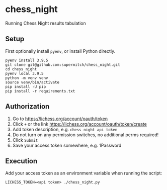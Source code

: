 # chess_night

Running Chess Night results tabulation

## Setup

First optionally install `pyenv`, or install Python directly.

```
pyenv install 3.9.5
git clone git@github.com:supermitch/chess_night.git
cd chess_night
pyenv local 3.9.5
python -m venv venv
source venv/bin/activate
pip install -U pip
pip install -r requirements.txt
```

## Authorization

1. Go to https://lichess.org/account/oauth/token
2. Click `+` or the link https://lichess.org/account/oauth/token/create
3. Add token description, e.g. `chess night api token`
4. Do not turn on any permission switches, no additional perms required!
5. Click `Submit`
6. Save your access token somewhere, e.g. 1Password

## Execution

Add your access token as an environment variable when running the script:

`LICHESS_TOKEN=<api token> ./chess_night.py`


